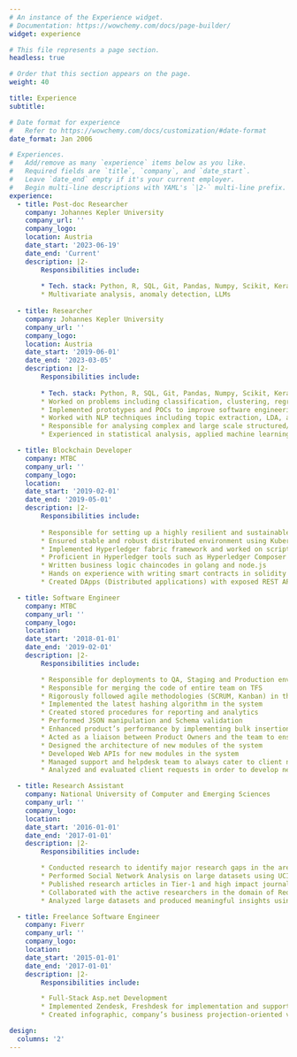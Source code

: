 ```yaml
---
# An instance of the Experience widget.
# Documentation: https://wowchemy.com/docs/page-builder/
widget: experience

# This file represents a page section.
headless: true

# Order that this section appears on the page.
weight: 40

title: Experience
subtitle:

# Date format for experience
#   Refer to https://wowchemy.com/docs/customization/#date-format
date_format: Jan 2006

# Experiences.
#   Add/remove as many `experience` items below as you like.
#   Required fields are `title`, `company`, and `date_start`.
#   Leave `date_end` empty if it's your current employer.
#   Begin multi-line descriptions with YAML's `|2-` multi-line prefix.
experience:
  - title: Post-doc Researcher
    company: Johannes Kepler University
    company_url: ''
    company_logo: 
    location: Austria
    date_start: '2023-06-19'
    date_end: 'Current'
    description: |2-
        Responsibilities include:
        
        * Tech. stack: Python, R, SQL, Git, Pandas, Numpy, Scikit, Keras, Tensorflow, Pytorch, Javascript, Vuejs
        * Multivariate analysis, anomaly detection, LLMs
    
  - title: Researcher
    company: Johannes Kepler University
    company_url: ''
    company_logo: 
    location: Austria
    date_start: '2019-06-01'
    date_end: '2023-03-05'
    description: |2-
        Responsibilities include:
        
        * Tech. stack: Python, R, SQL, Git, Pandas, Numpy, Scikit, Keras, Tensorflow, Pytorch, Neo4j
        * Worked on problems including classification, clustering, regression, and optimization
        * Implemented prototypes and POCs to improve software engineering life cycle using contemporary machine learning algorithms
        * Worked with NLP techniques including topic extraction, LDA, and sentiment analysis
        * Responsible for analysing complex and large scale structured/unstructured datasets and converting into actionable insights
        * Experienced in statistical analysis, applied machine learning, and making technicalities graspable for the stakeholders

  - title: Blockchain Developer
    company: MTBC
    company_url: ''
    company_logo: 
    location: 
    date_start: '2019-02-01'
    date_end: '2019-05-01'
    description: |2-
        Responsibilities include:
        
        * Responsible for setting up a highly resilient and sustainable blockchain network architecture
        * Ensured stable and robust distributed environment using Kubernetes
        * Implemented Hyperledger fabric framework and worked on script automation
        * Proficient in Hyperledger tools such as Hyperledger Composer and Hyperledger Explorer
        * Written business logic chaincodes in golang and node.js
        * Hands on experience with writing smart contracts in solidity (Ethereum)
        * Created DApps (Distributed applications) with exposed REST APIs’

  - title: Software Engineer
    company: MTBC
    company_url: ''
    company_logo: 
    location: 
    date_start: '2018-01-01'
    date_end: '2019-02-01'
    description: |2-
        Responsibilities include:

        * Responsible for deployments to QA, Staging and Production environment as being the release owner in the team  
        * Responsible for merging the code of entire team on TFS
        * Rigorously followed agile methodologies (SCRUM, Kanban) in the development process using JIRA
        * Implemented the latest hashing algorithm in the system
        * Created stored procedures for reporting and analytics
        * Performed JSON manipulation and Schema validation
        * Enhanced product’s performance by implementing bulk insertions to database and enabling multi-threading
        * Acted as a liaison between Product Owners and the team to ensure development and operations are moving in the right direction
        * Designed the architecture of new modules of the system
        * Developed Web APIs for new modules in the system
        * Managed support and helpdesk team to always cater to client needs
        * Analyzed and evaluated client requests in order to develop new functionality

  - title: Research Assistant
    company: National University of Computer and Emerging Sciences
    company_url: ''
    company_logo: 
    location: 
    date_start: '2016-01-01'
    date_end: '2017-01-01'
    description: |2-
        Responsibilities include:

        * Conducted research to identify major research gaps in the area of Requirements Engineering, Machine Learning, and Agile Software Development Processes
        * Performed Social Network Analysis on large datasets using UCINet and Gephi
        * Published research articles in Tier-1 and high impact journals and conferences
        * Collaborated with the active researchers in the domain of Requirements Engineering, Data Science, Machine Learning, and Software Testing
        * Analyzed large datasets and produced meaningful insights using contemporary machine learning algorithms

  - title: Freelance Software Engineer
    company: Fiverr
    company_url: ''
    company_logo: 
    location: 
    date_start: '2015-01-01'
    date_end: '2017-01-01'
    description: |2-
        Responsibilities include:

        * Full-Stack Asp.net Development
        * Implemented Zendesk, Freshdesk for implementation and support operations
        * Created infographic, company’s business projection-oriented videos

design:
  columns: '2'
---
```

